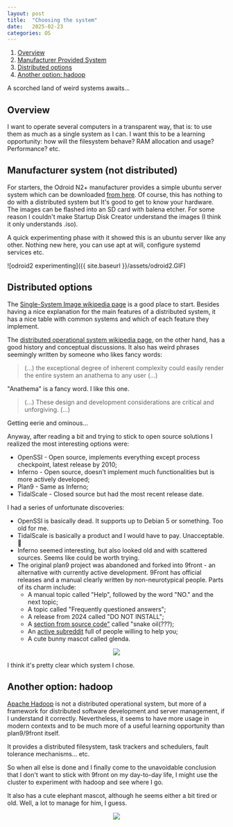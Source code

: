 ```yaml
---
layout: post
title:  "Choosing the system"
date:   2025-02-23
categories: OS
---
```


1. [Overview](#overview)
2. [Manufacturer Provided System](#manufacturer-system)
3. [Distributed options](#dist-options)
4. [Another option: hadoop](#hadoop)

A scorched land of weird systems awaits...

## Overview <a name="overview"></a>

I want to operate several computers in a transparent way, that is: to use them as much as a single system as I can.
I want this to be a learning opportunity: how will the filesystem behave? RAM allocation and usage? Performance? etc.

## Manufacturer system (not distributed) <a name="manufacturer-system"></a>

For starters, the Odroid N2+ manufacturer provides a simple ubuntu server system which can be downloaded [from here](https://wiki.odroid.com/odroid-n2/odroid-n2). Of course, this has nothing to do with a distributed system but It's good to get to know your hardware. The images can be flashed into an SD card with balena etcher. For some reason I couldn't make Startup Disk Creator understand the images (I think it only understands .iso).

A quick experimenting phase with it showed this is an ubuntu server like any other. Nothing new here, you can use apt at will, configure systemd services etc.

![odroid2 experimenting]({{ site.baseurl }}/assets/odroid2.GIF)

## Distributed options <a name="dist-options"></a>

The [Single-System Image wikipedia page](https://en.wikipedia.org/wiki/Single_system_image) is a good place to start. Besides having a nice explanation for the main features of a distributed system, it has a nice table with common systems and which of each feature they implement.

The [distributed operational system wikipedia page](https://en.wikipedia.org/wiki/Distributed_operating_system), on the other hand, has a good history and conceptual discussions. It also has weird phrases seemingly written by someone who likes fancy words:

> (...) the exceptional degree of inherent complexity could easily render the entire system an anathema to any user (...)

"Anathema" is a fancy word. I like this one.

> (...) These design and development considerations are critical and unforgiving. (...)

Getting eerie and ominous...

Anyway, after reading a bit and trying to stick to open source solutions I realized the most interesting options were:

- OpenSSI - Open source, implements everything except process checkpoint, latest release by 2010;
- Inferno - Open source, doesn't implement much functionalities but is more actively developed;
- Plan9 - Same as Inferno;
- TidalScale - Closed source but had the most recent release date.

I had a series of unfortunate discoveries:

- OpenSSI is basically dead. It supports up to Debian 5 or something. Too old for me.
- TidalScale is basically a product and I would have to pay. Unacceptable. 😤
- Inferno seemed interesting, but also looked old and with scattered sources. Seems like could be worth trying.
- The original plan9 project was abandoned and forked into 9front - an alternative with currently active development.
  9Front has official releases and a manual clearly written by non-neurotypical people. Parts of its
  charm include:
  - A manual topic called "Help", followed by the word "NO." and the next topic;
  - A topic called "Frequently questioned answers";
  - A release from 2024 called "DO NOT INSTALL";
  - A [section from source code"](https://git.9front.org/plan9front/pyhg/HEAD/info.html) called "snake oil(???);
  - An [active subreddit](https://www.reddit.com/r/plan9/) full of people willing to help you;
  - A cute bunny mascot called glenda.

<p align="center">
  <img src="{{ site.baseurl }}/assets/glenda.jpg" />
</p>

I think it's pretty clear which system I chose.

## Another option: hadoop <a name="hadoop"></a>

[Apache Hadoop](https://hadoop.apache.org) is not a distributed operational system, but more of a framework for distributed software development
and server management, if I understand it correctly.
Nevertheless, it seems to have more usage in modern contexts and to be much more of a useful learning
opportunity than plan9/9front itself.

It provides a distributed filesystem, task trackers and schedulers, fault tolerance mechanisms... etc.

So when all else is done and I finally come to the unavoidable conclusion that I don't want to stick with
9front on my day-to-day life, I might use the cluster to experiment with hadoop and see where I go.

It also has a cute elephant mascot, although he seems either a bit tired or old. Well, a lot to manage for him, I guess.

<p align="center">
  <img src="{{ site.baseurl }}/assets/hadoop-logo.jpg" />
</p>
